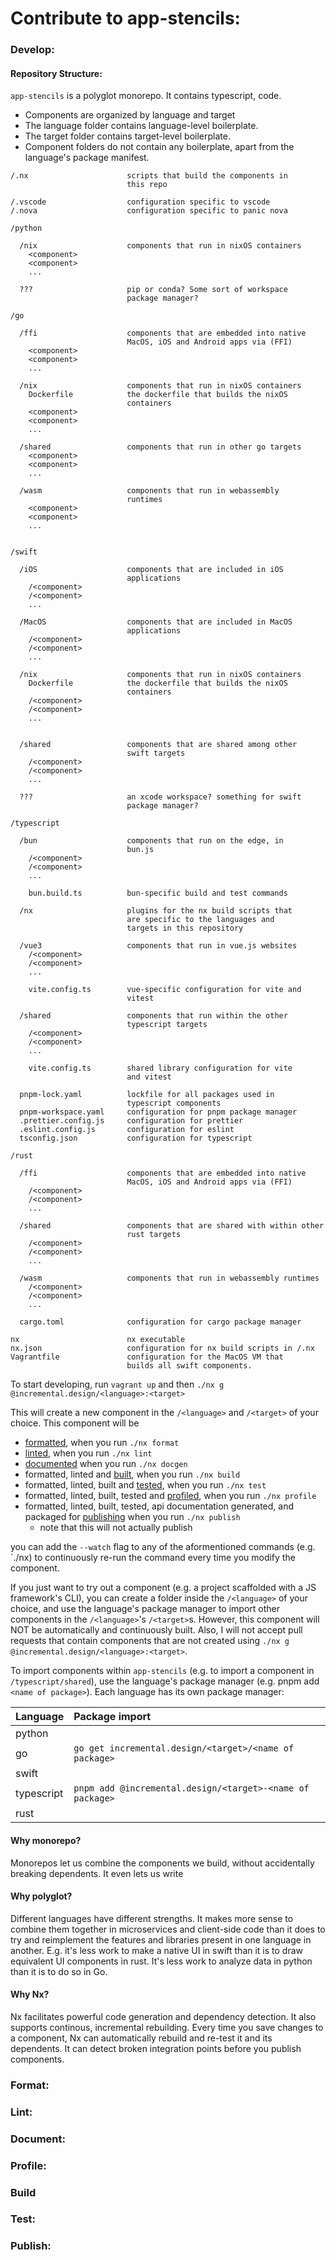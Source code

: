 # Contribute to app-stencils:

<!--
What are the prerequisites for contributing to the code?
    * provide users with containerized development environments, virtual machines, or, if developing for an embedded system, a pre-built OS image. Don't make them set up an environment from scratch.
-->

### Develop:

<!--
Tell your reader how to run the code in the development environment
-->

#### Repository Structure:

`app-stencils` is a polyglot monorepo. It contains typescript, <!-- python, go, swift, and rust --> code.

- Components are organized by language and target
- The language folder contains language-level boilerplate.
- The target folder contains target-level boilerplate.
- Component folders do not contain any boilerplate, apart from the language's package manifest.

```
/.nx                      scripts that build the components in
                          this repo

/.vscode                  configuration specific to vscode
/.nova                    configuration specific to panic nova

/python

  /nix                    components that run in nixOS containers
    <component>
    <component>
    ...

  ???                     pip or conda? Some sort of workspace
                          package manager?

/go

  /ffi                    components that are embedded into native
                          MacOS, iOS and Android apps via (FFI)
    <component>
    <component>
    ...

  /nix                    components that run in nixOS containers
    Dockerfile            the dockerfile that builds the nixOS
                          containers
    <component>
    <component>
    ...

  /shared                 components that run in other go targets
    <component>
    <component>
    ...

  /wasm                   components that run in webassembly
                          runtimes
    <component>
    <component>
    ...


/swift

  /iOS                    components that are included in iOS
                          applications
    /<component>
    /<component>
    ...

  /MacOS                  components that are included in MacOS
                          applications
    /<component>
    /<component>
    ...

  /nix                    components that run in nixOS containers
    Dockerfile            the dockerfile that builds the nixOS
                          containers
    /<component>
    /<component>
    ...


  /shared                 components that are shared among other
                          swift targets
    /<component>
    /<component>
    ...

  ???                     an xcode workspace? something for swift
                          package manager?

/typescript

  /bun                    components that run on the edge, in
                          bun.js
    /<component>
    /<component>
    ...

    bun.build.ts          bun-specific build and test commands

  /nx                     plugins for the nx build scripts that
                          are specific to the languages and
                          targets in this repository

  /vue3                   components that run in vue.js websites
    /<component>
    /<component>
    ...

    vite.config.ts        vue-specific configuration for vite and
                          vitest

  /shared                 components that run within the other
                          typescript targets
    /<component>
    /<component>
    ...

    vite.config.ts        shared library configuration for vite
                          and vitest

  pnpm-lock.yaml          lockfile for all packages used in
                          typescript components
  pnpm-workspace.yaml     configuration for pnpm package manager
  .prettier.config.js     configuration for prettier
  .eslint.config.js       configuration for eslint
  tsconfig.json           configuration for typescript

/rust

  /ffi                    components that are embedded into native
                          MacOS, iOS and Android apps via (FFI)
    /<component>
    /<component>
    ...

  /shared                 components that are shared with within other
                          rust targets
    /<component>
    /<component>
    ...

  /wasm                   components that run in webassembly runtimes
    /<component>
    /<component>
    ...

  cargo.toml              configuration for cargo package manager

nx                        nx executable
nx.json                   configuration for nx build scripts in /.nx
Vagrantfile               configuration for the MacOS VM that
                          builds all swift components.
```

To start developing, run `vagrant up` and then `./nx g @incremental.design/<language>:<target>`

This will create a new component in the `/<language>` and `/<target>` of your choice. This component will be

- [formatted](#format), when you run `./nx format`
- [linted](#lint), when you run `./nx lint`
- [documented](#document) when you run `./nx docgen`
- formatted, linted and [built](#build), when you run `./nx build`
- formatted, linted, built and [tested](#test), when you run `./nx test`
- formatted, linted, built, tested and [profiled](#profile), when you run `./nx profile`
- formatted, linted, built, tested, api documentation generated, and packaged for [publishing](#publish) when you run `./nx publish`
  - note that this will not actually publish

you can add the `--watch` flag to any of the aformentioned commands (e.g. `./nx) to continuously re-run the command every time you modify the component.

If you just want to try out a component (e.g. a project scaffolded with a JS framework's CLI), you can create a folder inside the `/<language>` of your choice, and use the language's package manager to import other components in the `/<language>`'s `/<target>`s. However, this component will NOT be automatically and continuously built. Also, I will not accept pull requests that contain components that are not created using `./nx g @incremental.design/<language>:<target>`.

To import components within `app-stencils` (e.g. to import a component in `/typescript/shared`), use the language's package manager (e.g. pnpm add `<name of package>`). Each language has its own package manager:

| Language   | Package import                                            |
| :--------- | :-------------------------------------------------------- |
| python     |                                                           |
| go         | `go get incremental.design/<target>/<name of package>`    |
| swift      |                                                           |
| typescript | `pnpm add @incremental.design/<target>-<name of package>` |
| rust       |                                                           |

<!-- https://pnpm.io/workspaces -->

#### Why monorepo?

Monorepos let us combine the components we build, without accidentally breaking dependents. It even lets us write

#### Why polyglot?

Different languages have different strengths. It makes more sense to combine them together in microservices and client-side code than it does to try and reimplement the features and libraries present in one language in another. E.g. it's less work to make a native UI in swift than it is to draw equivalent UI components in rust. It's less work to analyze data in python than it is to do so in Go.

<!-- don't forget to set gopls "experimentalWorkspaceModule" to "true". see: https://earthly.dev/blog/golang-monorepo/ -->

#### Why Nx?

Nx facilitates powerful code generation and dependency detection. It also supports continous, incremental rebuilding. Every time you save changes to a component, Nx can automatically rebuild and re-test it and its dependents. It can detect broken integration points before you publish components.

### Format:

<!-- list formatting configs by language and target. explain the inputs and outputs for formatting steps -->

### Lint:

<!-- list lint configs by language and target. explain inputs and outputs -->

### Document:

<!-- list documentation (e.g. api documentation, test site generation) by language and target. explain how users should document code
by language and target -->

### Profile:

<!-- explain how each target is profiled for cpu and mem usage, speed -->

### Build

<!-- explain how each target is built -->
<!-- explain hermeticity (building in containers or vms) also note that even if you dev in a container, a nested container will be launched for build. that way you can't inadvertently screw up environment variables over the course of a dev session -->

### Test:

<!-- explain how each target is tested. explain how users should write tests that consume one or multiple targets -->

### Publish:

<!-- explain how each target is packaged for publishing. explain how CI publishes packages, and which branches and PRs have to pass before publish occurs. also explain how versioning works -->
